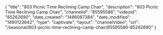 {
    "title": "803 Picnic Time Reclining Camp Chair",
    "description": "803 Picnic Time Reclining Camp Chair",
    "channelid": "85595586",
    "videoid": "85262690",
    "date_created": "1486087384",
    "date_modified": "1490123642",
    "type": "captivate",
    "layout": "channelVideo",
    "url": "\/seasonal\/803-picnic-time-reclining-camp-chair\/85595586-85262690"
}